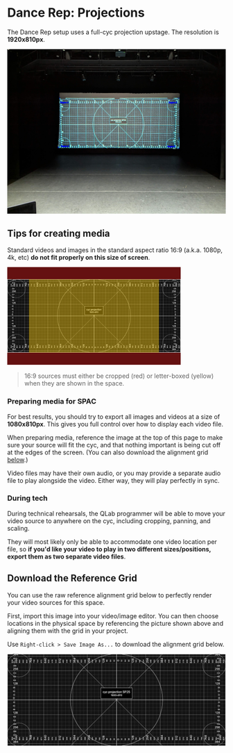 # Dance Rep: Projections

The Dance Rep setup uses a full-cyc projection upstage. The resolution is **1920x810px**.

<img width="1000" src="img/image-3.png" />

## Tips for creating media

Standard videos and images in the standard aspect ratio 16:9 (a.k.a. 1080p, 4k, etc) **do not fit properly on this size of screen**.

<img width="400" src="img/image-4.png" />

> 16:9 sources must either be cropped (red) or letter-boxed (yellow) when they are shown in the space.

### Preparing media for SPAC

For best results, you should try to export all images and videos at a size of **1080x810px**. This gives you full control over how to display each video file.

When preparing media, reference the image at the top of this page to make sure your source will fit the cyc, and that nothing important is being cut off at the edges of the screen. (You can also download the alignment grid [below](#download-the-reference-grid).)

Video files may have their own audio, or you may provide a separate audio file to play alongside the video. Either way, they will play perfectly in sync.

### During tech

During technical rehearsals, the QLab programmer will be able to move your video source to anywhere on the cyc, including cropping, panning, and scaling.

They will most likely only be able to accommodate one video location per file, so **if you'd like your video to play in two different sizes/positions, export them as two separate video files**.

## Download the Reference Grid

You can use the raw reference alignment grid below to perfectly render your video sources for this space.

First, import this image into your video/image editor. You can then choose locations in the physical space by referencing the picture shown above and aligning them with the grid in your project.

Use `Right-click > Save Image As...` to download the alignment grid below.

<img width="600" src="img/SPAC_alignment_grid.png" />
